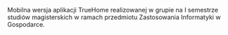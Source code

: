 Mobilna wersja aplikacji TrueHome realizowanej w grupie na I semestrze studiów magisterskich w ramach przedmiotu Zastosowania Informatyki w Gospodarce.
